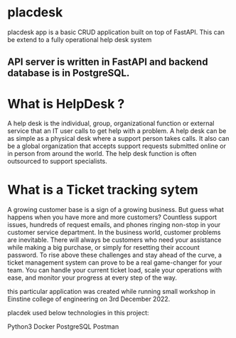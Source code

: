 # placdesk
placdesk app is a basic CRUD application built on top of FastAPI. This can be extend to a fully operational help desk system

## API server is written in FastAPI and backend database is in PostgreSQL. 

# What is HelpDesk ? 

A help desk is the individual, group, organizational function or external service that an IT user calls to get help with a problem. A help desk can be as simple as a physical desk where a support person takes calls. It also can be a global organization that accepts support requests submitted online or in person from around the world. The help desk function is often outsourced to support specialists.

# What is a Ticket tracking sytem 

A growing customer base is a sign of a growing business. But guess what happens when you have more and more customers?  Countless support issues, hundreds of request emails, and phones ringing non-stop in your customer service department. In the business world, customer problems are inevitable. There will always be customers who need your assistance while making a big purchase, or simply for resetting their account password. To rise above these challenges and stay ahead of the curve, a ticket management system can prove to be a real game-changer for your team. You can handle your current ticket load, scale your operations with ease, and monitor your progress at every step of the way.

this particular application was created while running small workshop in Einstine college of engineering on 3rd December 2022. 

placdek used below technologies in this project: 

Python3
Docker 
PostgreSQL 
Postman 


